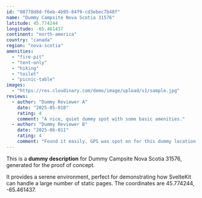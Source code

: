 ```yaml
---
id: "08778d8d-f6eb-4b95-84f9-cd3ebec7b48f"
name: "Dummy Campsite Nova Scotia 31576"
latitude: 45.774244
longitude: -65.461437
continent: "north-america"
country: "canada"
region: "nova-scotia"
amenities:
  - "fire-pit"
  - "tent-only"
  - "hiking"
  - "toilet"
  - "picnic-table"
images:
  - "https://res.cloudinary.com/demo/image/upload/v1/sample.jpg"
reviews:
  - author: "Dummy Reviewer A"
    date: "2025-05-010"
    rating: 4
    comment: "A nice, quiet dummy spot with some basic amenities."
  - author: "Dummy Reviewer B"
    date: "2025-06-011"
    rating: 4
    comment: "Found it easily. GPS was spot on for this dummy location."
---
```


This is a **dummy description** for Dummy Campsite Nova Scotia 31576, generated for the proof of concept.

It provides a serene environment, perfect for demonstrating how SvelteKit can handle a large number of static pages. The coordinates are 45.774244, -65.461437.
